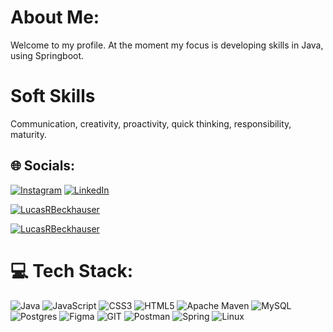 
<!--
**LucasRBeckhauser/LucasRBeckhauser** is a ✨ _special_ ✨ repository because its `README.md` (this file) appears on your GitHub profile.

Here are some ideas to get you started:

- 🔭 I’m currently working on ...
- 🌱 I’m currently learning ...
- 👯 I’m looking to collaborate on ...
- 🤔 I’m looking for help with ...
- 💬 Ask me about ...
- 📫 How to reach me: ...
- 😄 Pronouns: ...
- ⚡ Fun fact: ...
-->

#  About Me:
Welcome to my profile. At the moment my focus is developing skills in Java, using Springboot.

# Soft Skills
Communication, creativity, proactivity, quick thinking, responsibility, maturity.

## 🌐 Socials:
[![Instagram](https://img.shields.io/badge/Instagram-%23E4405F.svg?logo=Instagram&logoColor=white)](https://www.instagram.com/lucasbeckhauseradv/) [![LinkedIn](https://img.shields.io/badge/LinkedIn-%230077B5.svg?logo=linkedin&logoColor=white)](https://www.linkedin.com/in/lucas-roque-beckhauser-6555a188/) 

[![LucasRBeckhauser](https://github-readme-stats.vercel.app/api?username=LucasRBeckhauser&theme=dracula)](https://github.com/anuraghazra/github-readme-stats)

[![LucasRBeckhauser](https://github-readme-stats.vercel.app/api/top-langs/?username=LucasRBeckhauser&hide=html&layout=compact&theme=dracula)](https://github.com/anuraghazra/github-readme-stats)


# 💻 Tech Stack:
![Java](https://img.shields.io/badge/java-%23ED8B00.svg?style=for-the-badge&logo=openjdk&logoColor=white) ![JavaScript](https://img.shields.io/badge/javascript-%23323330.svg?style=for-the-badge&logo=javascript&logoColor=%23F7DF1E) ![CSS3](https://img.shields.io/badge/css3-%231572B6.svg?style=for-the-badge&logo=css3&logoColor=white) ![HTML5](https://img.shields.io/badge/html5-%23E34F26.svg?style=for-the-badge&logo=html5&logoColor=white) ![Apache Maven](https://img.shields.io/badge/Apache%20Maven-C71A36?style=for-the-badge&logo=Apache%20Maven&logoColor=white) ![MySQL](https://img.shields.io/badge/mysql-%2300000f.svg?style=for-the-badge&logo=mysql&logoColor=white) ![Postgres](https://img.shields.io/badge/postgres-%23316192.svg?style=for-the-badge&logo=postgresql&logoColor=white) ![Figma](https://img.shields.io/badge/figma-%23F24E1E.svg?style=for-the-badge&logo=figma&logoColor=white) ![GIT](https://img.shields.io/badge/Git-fc6d26?style=for-the-badge&logo=git&logoColor=white) ![Postman](https://img.shields.io/badge/Postman-FF6C37?style=for-the-badge&logo=postman&logoColor=white) ![Spring](https://img.shields.io/badge/spring-%236DB33F.svg?style=for-the-badge&logo=spring&logoColor=white) ![Linux](https://img.shields.io/badge/Linux-000?style=for-the-badge&logo=linux&logoColor=FCC624)




